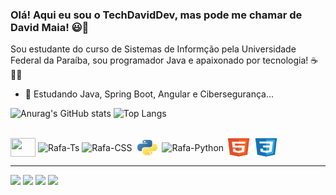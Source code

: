 ###  Olá! Aqui eu sou o TechDavidDev, mas pode me chamar de David Maia! 😃🤪
Sou estudante do curso de Sistemas de Informção pela Universidade Federal da Paraíba, sou programador Java e apaixonado por tecnologia! ☕👨‍💻

- 🌱 Estudando Java, Spring Boot, Angular e Cibersegurança... 

 
![Anurag's GitHub stats](https://github-readme-stats.vercel.app/api?username=techdaviddev&show_icons=true&theme=tokyonight)      ![Top Langs](https://github-readme-stats.vercel.app/api/top-langs/?username=techdaviddev&show_icons=true&theme=tokyonight&layout=compact) 

<div style="display: inline_block"><br>
  <img align="center" alt="" height="30" width="40" src="https://cdn.jsdelivr.net/gh/devicons/devicon/icons/java/java-original-wordmark.svg">
  <img align="center" alt="Rafa-Ts" height="30" width="40" src="https://cdn.jsdelivr.net/gh/devicons/devicon/icons/spring/spring-original-wordmark.svg">
 <img align="center" alt="Rafa-CSS" height="30" width="40" src="https://cdn.jsdelivr.net/gh/devicons/devicon/icons/debian/debian-original-wordmark.svg"/>
 <img align="center" alt="Rafa-Python" height="30" width="40" src="https://raw.githubusercontent.com/devicons/devicon/master/icons/python/python-original.svg">
 <img align="center" alt="Rafa-Python" height="30" width="40" src="https://cdn.jsdelivr.net/gh/devicons/devicon/icons/angularjs/angularjs-original.svg">
  <img align="center" alt="Rafa-HTML" height="30" width="40" src="https://raw.githubusercontent.com/devicons/devicon/master/icons/html5/html5-original.svg">
  <img align="center" alt="Rafa-CSS" height="30" width="40" src="https://raw.githubusercontent.com/devicons/devicon/master/icons/css3/css3-original.svg">
        
 
</div>
  <hr>
  

<div> 
  <a href="https://www.instagram.com/davidgon_m/" target="_blank"><img src="https://img.shields.io/badge/-Instagram-%23E4405F?style=for-the-badge&logo=instagram&logoColor=white" target="_blank"></a>
  <a href = "mailto:david.goncalves@dcx.ufpb.br"><img src= "https://img.shields.io/badge/Gmail-D14836?style=for-the-badge&logo=gmail&logoColor=white" target="_blank"></a>
  <a href="https://www.linkedin.com/in/davidmaiadev/" target="_blank"><img src="https://img.shields.io/badge/-LinkedIn-%230077B5?style=for-the-badge&logo=linkedin&logoColor=white" target="_blank"></a> 
 <a href="https://t.me/DavidGonMaia" target="_blank"><img src="https://img.shields.io/badge/Telegram-2CA5E0?style=for-the-badge&logo=telegram&logoColor=white" target="_blank"></a>
</div>
